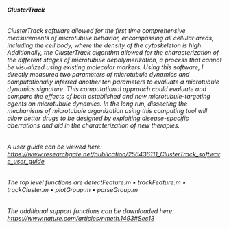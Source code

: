 ###### **ClusterTrack**

###### ClusterTrack software allowed for the first time comprehensive measurements of microtubule behavior, encompassing all cellular areas, including the cell body, where the density of the cytoskeleton is high. Additionally, the ClusterTrack algorithm allowed for the characterization of the different stages of microtubule depolymerization, a process that cannot be visualized using existing molecular markers. Using this software, I directly measured two parameters of microtubule dynamics and computationally inferred another ten parameters to evaluate a microtubule dynamics signature. This computational approach could evaluate and compare the effects of both established and new microtubule-targeting agents on microtubule dynamics. In the long run, dissecting the mechanisms of microtubule organization using this computing tool will allow better drugs to be designed by exploiting disease-specific aberrations and aid in the characterization of new therapies.

###### A user guide can be viewed here: https://www.researchgate.net/publication/256436111_ClusterTrack_software_user_guide

###### The top level functions are detectFeature.m • trackFeature.m • trackCluster.m • plotGroup.m • parseGroup.m

###### The additional support functions can be downloaded here: https://www.nature.com/articles/nmeth.1493#Sec13
